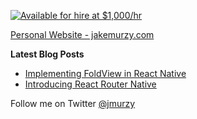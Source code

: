 [![Available for hire at $1,000/hr](https://img.shields.io/badge/Committer-hire%20me%20for%20%24500%2Fhr-red)](https://committer.com)



[Personal Website - jakemurzy.com](https://jakemurzy.com)

**Latest Blog Posts**
- [Implementing FoldView in React Native](https://commitocracy.com/implementing-foldview-in-react-native-e970011f98b8)
- [Introducing React Router Native](https://commitocracy.com/introducing-react-router-native-b02e76b8ca5d)

Follow me on Twitter [@jmurzy](https://twitter.com/jmurzy)
